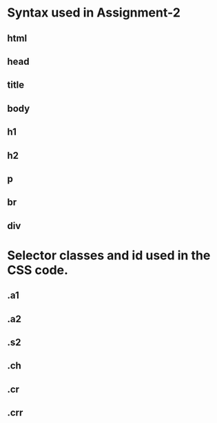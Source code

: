# Syntax used in Assignment-2

## html
## head
## title
## body
## h1 
## h2
## p
## br
## div

# Selector classes and id used in the CSS code.

## .a1
## .a2
## .s2
## .ch
## .cr
## .crr